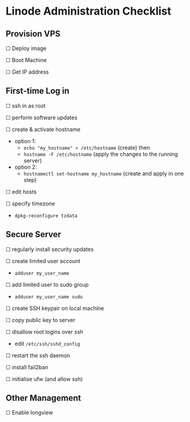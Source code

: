 Linode Administration Checklist
===============================

Provision VPS
-------------
☐ Deploy image

☐ Boot Machine

☐ Get IP address

First-time Log in
-----------------

☐ ssh in as root

☐ perform software updates

☐ create & activate hostname

- option 1:
    - `echo "my_hostname" > /etc/hostname` (create) then 
    - `hostname -F /etc/hostname` (apply the changes to the running server)
- option 2:
    - `hostnamectl set-hostname my_hostname` (create and apply in one step)

☐ edit hosts

☐ specify timezone

- `dpkg-reconfigure tzdata`


Secure Server
-------------

☐ regularly install security updates

☐ create limited user account

- `adduser my_user_name`

☐ add limited user to sudo group

- `adduser my_user_name sudo`

☐ create SSH keypair on local machine

☐ copy public key to server

☐ disallow root logins over ssh

- edit `/etc/ssh/sshd_config`

☐ restart the ssh daemon

☐ install fail2ban

☐ initialise ufw (and allow ssh)

Other Management
----------------

☐ Enable longview
